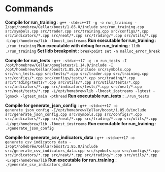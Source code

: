 # Commands

**Compile for run_training** : `g++ -std=c++17 -g -o run_training -I/opt/homebrew/Cellar/boost/1.85.0/include src/run_training.cpp src/symbols.cpp src/trader.cpp src/training.cpp src/configs/*.cpp src/indicators/*.cpp src/neat/*.cpp src/trading/*.cpp src/utils/*.cpp -L/opt/homebrew/lib -lboost_iostreams`
**Run executable for run_training** : `./run_training`
**Run executable with debug for run_training** : `lldb ./run_training`
**Set lldb breakpoint** : `breakpoint set -n malloc_error_break`

**Compile for run_tests** : `g++ -std=c++17 -g -o run_tests -I /opt/homebrew/Cellar/googletest/1.14.0/include -I /opt/homebrew/Cellar/boost/1.85.0/include src/symbols.cpp src/run_tests.cpp src/tests/*.cpp src/trader.cpp src/training.cpp src/configs/*.cpp src/configs/tests/*.cpp src/trading/*.cpp src/trading/tests/*.cpp src/utils/*.cpp src/utils/tests/*.cpp src/indicators/*.cpp src/indicators/tests/*.cpp src/neat/*.cpp src/neat/tests/*.cpp -L/opt/homebrew/lib -lboost_iostreams -lgtest -lgmock -lgtest_main -pthread`
**Run executable run_tests** : `./run_tests`

**Compile for generate_json_config** : `g++ -std=c++17 -o generate_json_config -I/opt/homebrew/Cellar/boost/1.85.0/include src/generate_json_config.cpp src/symbols.cpp src/configs/*.cpp src/indicators/*.cpp src/neat/*.cpp src/trading/*.cpp src/utils/*.cpp -L/opt/homebrew/lib -lboost_iostreams`
**Run executable for run_training** : `./generate_json_config`

**Compile for generate_csv_indicators_data** : `g++ -std=c++17 -o generate_csv_indicators_data -I/opt/homebrew/Cellar/boost/1.85.0/include src/generate_csv_indicators_data.cpp src/symbols.cpp src/configs/*.cpp src/indicators/*.cpp src/neat/*.cpp src/trading/*.cpp src/utils/*.cpp -L/opt/homebrew/lib`
**Run executable for run_training** : `./generate_csv_indicators_data`
